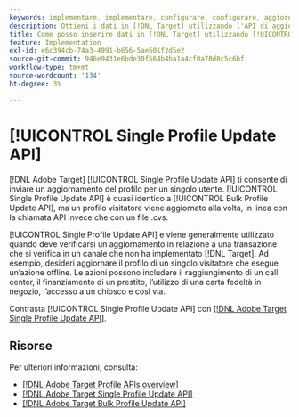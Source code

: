 ```yaml
---
keywords: implementare, implementare, configurare, configurare, aggiornare un singolo profilo
description: Ottieni i dati in [!DNL Target] utilizzando l'API di aggiornamento a profilo singolo.
title: Come posso inserire dati in [!DNL Target] utilizzando [!UICONTROL Single Profile Update API]?
feature: Implementation
exl-id: e6c394cb-74a3-4991-b656-5ae601f2d5e2
source-git-commit: 946e9431e6bde30f564b4ba1a4cf0a78d8c5c6bf
workflow-type: tm+mt
source-wordcount: '134'
ht-degree: 3%

---
```


# [!UICONTROL Single Profile Update API]

[!DNL Adobe Target] [!UICONTROL Single Profile Update API] ti consente di inviare un aggiornamento del profilo per un singolo utente. [!UICONTROL Single Profile Update API] è quasi identico a [!UICONTROL Bulk Profile Update API], ma un profilo visitatore viene aggiornato alla volta, in linea con la chiamata API invece che con un file .cvs.

[!UICONTROL Single Profile Update API] e viene generalmente utilizzato quando deve verificarsi un aggiornamento in relazione a una transazione che si verifica in un canale che non ha implementato [!DNL Target]. Ad esempio, desideri aggiornare il profilo di un singolo visitatore che esegue un’azione offline. Le azioni possono includere il raggiungimento di un call center, il finanziamento di un prestito, l’utilizzo di una carta fedeltà in negozio, l’accesso a un chiosco e così via.

Contrasta [!UICONTROL Single Profile Update API] con [[!DNL Adobe Target Single Profile Update API]](/help/dev/administer/profile-api/profile-single-api.md).

## Risorse

Per ulteriori informazioni, consulta:

* [[!DNL Adobe Target Profile APIs overview]](/help/dev/administer/profile-api/profile-api-overview.md)
* [[!DNL Adobe Target Single Profile Update API]](/help/dev/administer/profile-api/profile-single-api.md)
* [[!DNL Adobe Target Bulk Profile Update API]](/help/dev/administer/profile-api/profile-bulk-api.md)
